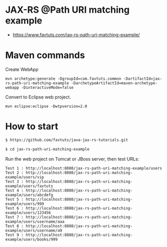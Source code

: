 # JAX-RS @Path URI matching example

* https://www.favtuts.com/jax-rs-path-uri-matching-example/

# Maven commands

Create WebApp
```
mvn archetype:generate -DgroupId=com.favtuts.common -DartifactId=jax-rs-path-uri-matching-example -DarchetypeArtifactId=maven-archetype-webapp -DinteractiveMode=false
```

Convert to Eclipse web project.
```
mvn eclipse:eclipse -Dwtpversion=2.0
```

# How to start

```bash
$ https://github.com/favtuts/java-jax-rs-tutorials.git

$ cd jax-rs-path-uri-matching-example
```

Run the web project on Tomcat or JBoss server, then test URLs:
```
Test 1 : http://localhost:8080/jax-rs-path-uri-matching-example/users
Test 2 : http://localhost:8080/jax-rs-path-uri-matching-example/users/vip
Test 3 : http://localhost:8080/jax-rs-path-uri-matching-example/users/favtuts
Test 4 : http://localhost:8080/jax-rs-path-uri-matching-example/users/abcdefg
Test 5 : http://localhost:8080/jax-rs-path-uri-matching-example/users/999
Test 6 : http://localhost:8080/jax-rs-path-uri-matching-example/users/123456
Test 7 : http://localhost:8080/jax-rs-path-uri-matching-example/users/username/aaa
Test 8 : http://localhost:8080/jax-rs-path-uri-matching-example/users/username/a9
Test 9 : http://localhost:8080/jax-rs-path-uri-matching-example/users/books/999
```